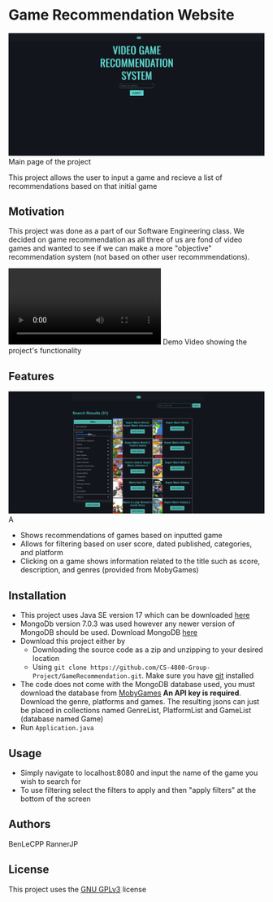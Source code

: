 # Game Recommendation Website
![image](./assets/mainPage.png)
Main page of the project

This project allows the user to input a game and recieve a list of recommendations based on that initial game 

## Motivation
This project was done as a part of our Software Engineering class. We decided on game recommendation as all three of us are fond of video games and wanted to see if we can make a more "objective" recommendation system (not based on other user recommmendations).

![video](./assets/DemoVideo.mp4)
Demo Video showing the project's functionality

## Features
![image](./assets/Games.png)
A 

- Shows recommendations of games based on inputted game
- Allows for filtering based on user score, dated published, categories, and platform
- Clicking on a game shows information related to the title such as score, description, and genres (provided from MobyGames) 

## Installation
- This project uses Java SE version 17 which can be downloaded [here](https://www.oracle.com/java/technologies/javase/jdk17-archive-downloads.html)
- MongoDb version 7.0.3 was used however any newer version of MongoDB should be used. Download MongoDB [here](https://www.mongodb.com/try/download/community-edition/releases/archive) 
- Download this project either by 
    - Downloading the source code as a zip and unzipping to your desired location
    - Using `git clone https://github.com/CS-4800-Group-Project/GameRecommendation.git`. Make sure you have [git](https://git-scm.com/downloads) installed
- The code does not come with the MongoDB database used, you must download the database from [MobyGames](https://www.mobygames.com/info/api/#non-commercial) **An API key is required**. Download the genre, platforms and games. The resulting jsons can just be placed in collections named GenreList, PlatformList and GameList (database named Game)
- Run `Application.java`

## Usage
- Simply navigate to localhost:8080 and input the name of the game you wish to search for
- To use filtering select the filters to apply and then "apply filters" at the bottom of the screen 

## Authors
BenLeCPP
RannerJP
## License

This project uses the [GNU GPLv3](https://choosealicense.com/licenses/gpl-3.0/) license
